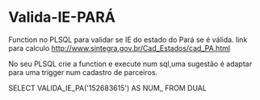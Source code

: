 # Valida-IE-PARÁ
Function no PLSQL para validar se IE do estado do Pará se é válida.
link para calculo http://www.sintegra.gov.br/Cad_Estados/cad_PA.html

No seu PLSQL crie a function e execute num sql,uma sugestão é adaptar para uma trigger num cadastro de parceiros.

SELECT VALIDA_IE_PA('152683615') AS NUM_ FROM DUAL
